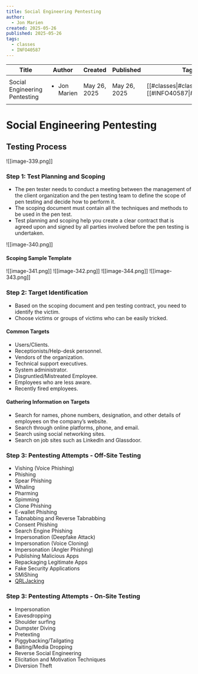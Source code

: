 ```yaml
---
title: Social Engineering Pentesting
author:
  - Jon Marien
created: 2025-05-26
published: 2025-05-26
tags:
  - classes
  - INFO40587
---
```


| Title                         | Author                       | Created      | Published    | Tags                                               |
| ----------------------------- | ---------------------------- | ------------ | ------------ | -------------------------------------------------- |
| Social Engineering Pentesting | <ul><li>Jon Marien</li></ul> | May 26, 2025 | May 26, 2025 | [[#classes\|#classes]], [[#INFO40587\|#INFO40587]] |

# Social Engineering Pentesting

## Testing Process
![[image-339.png]]

### Step 1: Test Planning and Scoping
- The pen tester needs to conduct a meeting between the management of the client organization and the pen testing team to define the scope of pen testing and decide how to perform it.
- The scoping document must contain all the techniques and methods to be used in the pen test.
- Test planning and scoping help you create a clear contract that is agreed upon and signed by all parties involved before the pen testing is undertaken.

![[image-340.png]]

#### Scoping Sample Template
![[image-341.png]]
![[image-342.png]]
![[image-344.png]]
![[image-343.png]]

### Step 2: Target Identification
- Based on the scoping document and pen testing contract, you need to identify the victim.
- Choose victims or groups of victims who can be easily tricked.

#### Common Targets
- Users/Clients.
- Receptionists/Help-desk personnel.
- Vendors of the organization.
- Technical support executives.
- System administrator.
- Disgruntled/Mistreated Employee.
- Employees who are less aware.
- Recently fired employees.

#### Gathering Information on Targets
- Search for names, phone numbers, designation, and other details of employees on the company’s website.
- Search through online platforms, phone, and email.
- Search using social networking sites.
- Search on job sites such as LinkedIn and Glassdoor.

### Step 3: Pentesting Attempts - Off-Site Testing
- Vishing (Voice Phishing)
- Phishing
- Spear Phishing
- Whaling
- Pharming
- Spimming
- Clone Phishing
- E-wallet Phishing
- Tabnabbing and Reverse Tabnabbing
- Consent Phishing
- Search Engine Phishing
- Impersonation (Deepfake Attack)
- Impersonation (Voice Cloning)
- Impersonation (Angler Phishing)
- Publishing Malicious Apps
- Repackaging Legitimate Apps
- Fake Security Applications
- SMiShing
- [QRLJacking](https://owasp.org/www-community/attacks/Qrljacking)

### Step 3: Pentesting Attempts - On-Site Testing
- Impersonation
- Eavesdropping
- Shoulder surfing
- Dumpster Diving
- Pretexting
- Piggybacking/Tailgating
- Baiting/Media Dropping
- Reverse Social Engineering
- Elicitation and Motivation Techniques
- Diversion Theft